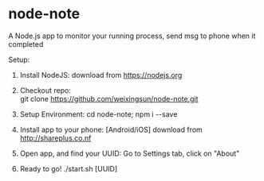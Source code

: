 # node-note
A Node.js app to monitor your running process, send msg to phone when it completed

Setup:
1. Install NodeJS: 
   download from https://nodejs.org
   
2. Checkout repo:  
   git clone https://github.com/weixingsun/node-note.git
   
3. Setup Environment:
   cd node-note; npm i --save
   
4. Install app to your phone: [Android/iOS]
   download from http://shareplus.co.nf
   
5. Open app, and find your UUID: 
   Go to Settings tab, click on "About"
   
6. Ready to go!
   ./start.sh [UUID]
   
